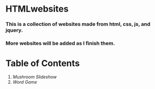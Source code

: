 # HTMLwebsites

### This is a collection of websites made from html, css, js, and jquery.
### More websites will be added as I finish them.

# Table of Contents

1. *Mushroom Slideshow*
2. *Word Game*

